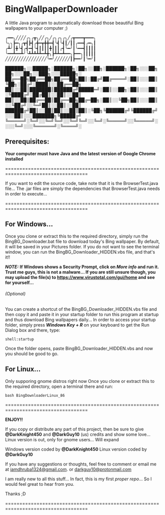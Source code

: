 # BingWallpaperDownloader
A little Java program to automatically download those beautiful Bing wallpapers to your computer ;)

╭━━╮╱╱╱╱╭╮╭┳╮╱╱╭╮╱╭╮╭╮╭╮╱╭┳━━━┳━━━╮
╰╮╮┣━╮╭┳┫┣┫╭╋━┳╋╋━┫╰┫╰┫┃╱┃┃╭━━┫╭━╮┃
╭┻╯┃╋╰┫╭┫━┫╰┫┃┃┃┃╋┃┃┃╭┫╰━╯┃╰━━┫┃┃┃┃
╰━━┻━━┻╯╰┻┻┻┻┻━┻╋╮┣┻┻━┻━━╮┣━━╮┃┃┃┃┃
╱╱╱╱╱╱╱╱╱╱╱╱╱╱╱╱╰━╯╱╱╱╱╱╱┃┣━━╯┃╰━╯┃


██████╗░░█████╗░██████╗░██╗░░██╗░██████╗░██╗░░░██╗██╗░░░██╗░░███╗░░░█████╗░
██╔══██╗██╔══██╗██╔══██╗██║░██╔╝██╔════╝░██║░░░██║╚██╗░██╔╝░████║░░██╔══██╗
██║░░██║███████║██████╔╝█████═╝░██║░░██╗░██║░░░██║░╚████╔╝░██╔██║░░██║░░██║
██║░░██║██╔══██║██╔══██╗██╔═██╗░██║░░╚██╗██║░░░██║░░╚██╔╝░░╚═╝██║░░██║░░██║
██████╔╝██║░░██║██║░░██║██║░╚██╗╚██████╔╝╚██████╔╝░░░██║░░░███████╗╚█████╔╝
╚═════╝░╚═╝░░╚═╝╚═╝░░╚═╝╚═╝░░╚═╝░╚═════╝░░╚═════╝░░░░╚═╝░░░╚══════╝░╚════╝░

## Prerequisites:
**Your computer must have Java and the latest version of Google Chrome installed**

===================================================================================

If you want to edit the source code, take note that it is the BrowserTest.java file...
The .jar files are simply the dependencies that BrowserTest.java needs in order to execute...

===================================================================================

## For Windows...

Once you clone or extract this to the required directory, simply run the BingBG_Downloader.bat file to
download today's Bing wallpaper. By default, it will be saved in your Pictures folder. If you do not want
to see the terminal window, you can run the BingBG_Downloader_HIDDEN.vbs file, and that's it!!

***NOTE:*** **If Windows shows a Security Prompt, click on _More info_ and run it. Trust me guys, this is not a malware...
If you are still unsure though, you may upload the file(s) to https://www.virustotal.com/gui/home and see for yourself...**

###### (Optional)
You can create a shortcut of the BingBG_Downloader_HIDDEN.vbs file and then copy it and paste it in
your startup folder to run this program at startup and thus download Bing wallpapers daily...
In order to access your startup folder, simply press ***Windows Key + R*** on your keyboard to get the Run
Dialog box and there, type:
```
shell:startup
```
Once the folder opens, paste BingBG_Downloader_HIDDEN.vbs and now you should be good to go.

## For Linux...
Only supporing gnome distros right now
Once you clone or extract this to the required directory, open a terminal there and run:
```
bash BingDownloaderLinux_86
```
===================================================================================

**ENJOY!!**

If you copy or distribute any part of this project, then be sure to give **@DarkKnight450** and **@DarkGuy10** (us) credits and show some love...
Linux version is out, only for gnome users... Will expand

Windows version coded by **@DarkKnight450**
Linux version coded by **@DarkGuy10**

If you have any suggestions or thoughts, feel free to comment or email me at iamdhruba1324@gmail.com. or darkguy10@protonmail.com

I am really new to all this stuff... In fact, this is my first _proper repo_... So I would feel great to hear from you.

Thanks ;D

===================================================================================

